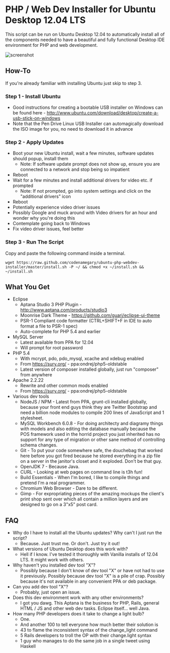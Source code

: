 # PHP / Web Dev Installer for Ubuntu Desktop 12.04 LTS

This script can be run on Ubuntu Desktop 12.04 to automatically install all of the components needed to have a beautiful and fully functional Desktop IDE environment for PHP and web development.

![screenshot](https://raw.github.com/guari/eclipse-ui-theme/master/com.github.eclipseuitheme.themes.plugin/screenshot/screenshot-ubuntu_v0.8.2.png)

## How-To

If you're already familiar with installing Ubuntu just skip to step 3.

### Step 1 - Install Ubuntu

* Good instructions for creating a bootable USB installer on Windows can be found here - http://www.ubuntu.com/download/desktop/create-a-usb-stick-on-windows
* Note that the Pen Drive Linux USB Installer can automagically download the ISO image for you, no need to download it in advance

### Step 2 - Apply Updates

* Boot your new Ubuntu install, wait a few minutes, software updates should popup, install them
  * Note: If software update prompt does not show up, ensure you are connected to a network and stop being so impatient
* Reboot
* Wait for a few minutes and install additional drivers for video etc. if prompted
  * Note: If not prompted, go into system settings and click on the "additional drivers" icon
* Reboot
* Potentially experience video driver issues
* Possibly Google and muck around with Video drivers for an hour and wonder why you're doing this
* Contemplate going back to Windows
* Fix video driver issues, feel better

### Step 3 - Run The Script

Copy and paste the following command inside a terminal.

```
wget https://raw.github.com/codenamegary/ubuntu-php-webdev-installer/master/install.sh -P ~/ && chmod +x ~/install.sh && ~/install.sh
```

## What You Get

* Eclipse
  * Aptana Studio 3 PHP Plugin - http://www.aptana.com/products/studio3
  * Moonrise Dark Theme - https://github.com/guari/eclipse-ui-theme
  * PSR-1 Compliant code formatter (CTRL+SHIFT+F in IDE to auto format a file to PSR-1 spec)
  * Auto-complete for PHP 5.4 and earlier
* MySQL Server
  * Latest available from PPA for 12.04
  * Will prompt for root password
* PHP 5.4
  * With mcrypt, pdo, pdo_mysql, xcache and xdebug enabled
  * From https://sury.org/ - ppa:ondrej/php5-oldstable
  * Latest version of composer installed globally, just run "composer" from anywhere
* Apache 2.2.22
  * Rewrite and other common mods enabled
  * From https://sury.org/ - ppa:ondrej/php5-oldstable
* Various dev tools
  * NodeJS / NPM - Latest from PPA, grunt-cli installed globally, because your front end guys think they are Twitter Bootstrap and need a billion node modules to compile 200 lines of JavaScript and 1 stylesheet.
  * MySQL Workbench 6.0.8 - For doing architecty and diagramy things with models and also editing the database manually because the POS framework used in the horrid project you just inherited has no support for any type of migration or other sane method of controlling schema changes.
  * Git - To put your code somewhere safe, the douchebag that worked here before you got fired because he stored everything in a zip file on a server in the janitor's closet and it exploded. Don't be that guy.
  * OpenJDK 7 - Because Java.
  * CURL - Looking at web pages on command line is t3h fun!
  * Build Essentials - When I'm bored, I like to compile things and pretend I'm a real programmer.
  * Chromium Web Browser - Dare to be different.
  * Gimp - For expropriating pieces of the amazing mockups the client's print shop sent over which all contain a million layers and are designed to go on a 3"x5" post card.

## FAQ

* Why do I have to install all the Ubuntu updates? Why can't I just run the script?
  * Because. Just trust me. Or don't. Just try it out!
* What versions of Ubuntu Desktop does this work with?
  * Hell if I know. I've tested it thoroughly with Vanilla installs of 12.04 LTS. It might work with others.
* Why haven't you installed dev tool "X"?
  * Possibly because I don't know of dev tool "X" or have not had to use it previously. Possibly because dev tool "X" is a pile of crap. Possibly because it's not available in any convenient PPA or deb package.
* Can you add dev tool "X"?
  * Probably, just open an issue.
* Does this dev environment work with any other environments?
  * I got you dawg. This Aptana is the business for PHP, Rails, general HTML / JS and other web dev tasks. Eclipse itself... well Java.
* How many PHP developers does it take to change a light bulb?
  * One.
  * And another 100 to tell everyone how much better their solution is
  * 43 to flame the inconsistent syntax of the change_light command 
  * 5 Rails developers to troll the OP with their change.light syntax
  * 1 guy who manages to do the same job in a single tweet using Haskell
